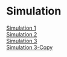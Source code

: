 
<html lang="en">
<head>
  <meta charset="utf-8">
  <h1>Simulation</h1>
  <a href="https://omkar1610.github.io/COVID-19/Simulations/Sim%201/index_sim1.html">Simulation 1</a><br>
  <a href="https://omkar1610.github.io/COVID-19/Simulations/Sim%202/index_sim2.html">Simulation 2</a><br>  
  <a href="https://omkar1610.github.io/COVID-19/Simulations/Sim%203/index_sim3.html">Simulation 3</a><br>  
  <a href="https://omkar1610.github.io/COVID-19/Simulations/Sim%203%20-%20Copy/index_sim3.html">Simulation 3-Copy</a><br>
  

</head>


</html>

